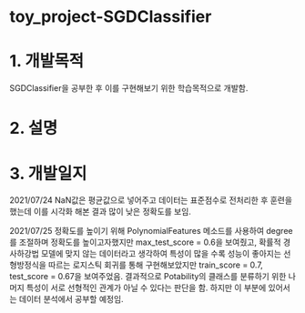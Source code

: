 # toy_project-SGDClassifier

# 1. 개발목적
SGDClassifier을 공부한 후 이를 구현해보기 위한 학습목적으로 개발함.

# 2. 설명

# 3. 개발일지
2021/07/24 NaN값은 평균값으로 넣어주고 데이터는 표준점수로 전처리한 후 훈련을 했는데 이를 시각화 해본 결과 많이 낮은 정확도를 보임.

2021/07/25 정확도를 높이기 위해 PolynomialFeatures 메소드를 사용하여 degree를 조절하며 정확도를 높이고자했지만 max_test_score = 0.6을 보여줬고, 확률적 경사하강법 모델에 맞지 않는 데이터라고 생각하여 특성이 많을 수록 성능이 좋아지는 선형방정식을 따르는 로지스틱 회귀를 통해 구현해보았지만 train_score = 0.7, test_score = 0.67을 보여주었음. 결과적으로 Potability의 클래스를 분류하기 위한 나머지 특성이 서로 선형적인 관계가 아닐 수 있다는 판단을 함. 하지만 이 부분에 있어서는 데이터 분석에서 공부할 예정임. 
